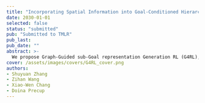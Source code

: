 ```yaml
---
title: "Incorporating Spatial Information into Goal-Conditioned Hierarchical Reinforcement Learning via Graph Representations"
date: 2030-01-01
selected: false
status: "submitted"
pub: "Submitted to TMLR"
pub_last:
pub_date: ""
abstract: >-
  We propose Graph-Guided sub-Goal representation Generation RL (G4RL), a method that incorporates a graph encoder-decoder into goal-conditioned hierarchical reinforcement learning (GCHRL) to address sample inefficiency and subgoal representation issues. G4RL leverages state graphs built during exploration to provide intrinsic rewards and enable effective evaluation of unseen states, without requiring domain-specific knowledge. Experiments demonstrate that G4RL consistently improves the performance of state-of-the-art GCHRL methods in both dense and sparse reward settings with minimal computational overhead.
cover: /assets/images/covers/G4RL_cover.png
authors:
- Shuyuan Zhang
- Zihan Wang
- Xiao-Wen Chang
- Doina Precup
---
```

